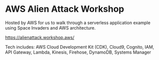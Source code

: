 # AWS Alien Attack Workshop

Hosted by AWS for us to walk through a serverless application example using Space Invaders and AWS architecture. 

https://alienattack.workshop.aws/

Tech includes: 
AWS Cloud Development Kit (CDK), Cloud9, Cognito, IAM, API Gateway, Lambda, Kinesis, Firehose, DynamoDB, Systems Manager




